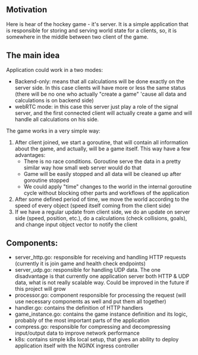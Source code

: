 ## Motivation
Here is hear of the hockey game - it's server.
It is a simple application that is responsible for storing and serving world state for  a clients, so, it is somewhere in the middle between two client of the game.

## The main idea
Application could work in a two modes:
- Backend-only: means that all calculations will be done exactly on the server side. In this case clients will have more or less the same status (there will be no one who actually "create a game" 'cause all data and calculations is on backend side)
- webRTC mode: in this case this server just play a role of the signal server, and the first connected client will actually create a game and will handle all calculations on his side.

The game works in a very simple way:
1. After client joined, we start a goroutine, that will contain all information about the game, and actually, will be a game itself. This way have a few advantages:
    - There is no race conditions. Goroutine serve the data in a pretty similar way how small web server would do that
    - Game will be easily stopped and all data will be cleaned up after goroutine stopped
    - We could apply "time" changes to the world in the internal goroutine cycle without blocking other parts and workflows of the application
2. After some defined period of time, we move the world according to the speed of every object (speed itself coming from the client side)
3. If we have a regular update from client side, we do an update on server side (speed, position, etc.), do a calculations (check collisions, goals), and change input object vector to notify the client

## Components:
- server_http.go: responsible for receiving and handling HTTP requests (currently it is join game and health check endpoints)
- server_udp.go: responsible for handling UDP data. The one disadvantage is that currently one application server both HTTP & UDP data, what is not really scalable way. Could be improved in the future if this project will grow
- processor.go: component responsible for processing the request (will use necessary components as well and put them all together)
- handler.go: contains the definition of HTTP handlers 
- game_instance.go: contains the game instance definition and its logic, probably of the most important parts of the application
- compress.go: responsible for compressing and decompressing input/output data to improve network performance
- k8s: contains simple k8s local setup, that gives an ability to deploy application itself with the NGINX  ingress controller 